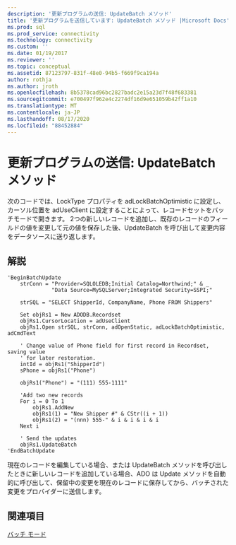 ```yaml
---
description: '更新プログラムの送信: UpdateBatch メソッド'
title: '更新プログラムを送信しています: UpdateBatch メソッド |Microsoft Docs'
ms.prod: sql
ms.prod_service: connectivity
ms.technology: connectivity
ms.custom: ''
ms.date: 01/19/2017
ms.reviewer: ''
ms.topic: conceptual
ms.assetid: 87123797-831f-48e0-94b5-f669f9ca194a
author: rothja
ms.author: jroth
ms.openlocfilehash: 8b5378cad96bc2827badc2e15a23d7f48f683381
ms.sourcegitcommit: e700497f962e4c2274df16d9e651059b42ff1a10
ms.translationtype: MT
ms.contentlocale: ja-JP
ms.lasthandoff: 08/17/2020
ms.locfileid: "88452884"
---
```

# <a name="sending-the-updates-updatebatch-method"></a>更新プログラムの送信: UpdateBatch メソッド
次のコードでは、LockType プロパティを adLockBatchOptimistic に設定し、カーソル位置を adUseClient に設定することによって、レコードセットをバッチモードで開きます。 2つの新しいレコードを追加し、既存のレコードのフィールドの値を変更して元の値を保存した後、UpdateBatch を呼び出して変更内容をデータソースに送り返します。  
  
## <a name="remarks"></a>解説  
  
```  
'BeginBatchUpdate  
    strConn = "Provider=SQLOLEDB;Initial Catalog=Northwind;" & _  
              "Data Source=MySQLServer;Integrated Security=SSPI;"  
  
    strSQL = "SELECT ShipperId, CompanyName, Phone FROM Shippers"  
  
    Set objRs1 = New ADODB.Recordset  
    objRs1.CursorLocation = adUseClient  
    objRs1.Open strSQL, strConn, adOpenStatic, adLockBatchOptimistic, adCmdText  
  
    ' Change value of Phone field for first record in Recordset, saving value  
    ' for later restoration.  
    intId = objRs1("ShipperId")  
    sPhone = objRs1("Phone")  
  
    objRs1("Phone") = "(111) 555-1111"  
  
    'Add two new records  
    For i = 0 To 1  
        objRs1.AddNew  
        objRs1(1) = "New Shipper #" & CStr((i + 1))  
        objRs1(2) = "(nnn) 555-" & i & i & i & i  
    Next i  
  
    ' Send the updates  
    objRs1.UpdateBatch  
'EndBatchUpdate  
```  
  
 現在のレコードを編集している場合、または UpdateBatch メソッドを呼び出したときに新しいレコードを追加している場合、ADO は Update メソッドを自動的に呼び出して、保留中の変更を現在のレコードに保存してから、バッチされた変更をプロバイダーに送信します。  
  
## <a name="see-also"></a>関連項目  
 [バッチ モード](../../../ado/guide/data/batch-mode.md)
